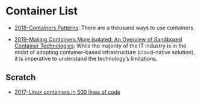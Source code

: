 # Container List

- [2018-Containers Patterns](https://l0rd.github.io/containerspatterns/#1): There are a thousand ways to use containers.

- [2019-Making Containers More Isolated: An Overview of Sandboxed Container Technologies](https://unit42.paloaltonetworks.com/making-containers-more-isolated-an-overview-of-sandboxed-container-technologies/): While the majority of the IT industry is in the midst of adopting container-based infrastructure (cloud-native solution), it is imperative to understand the technology’s limitations.

## Scratch

- [2017-Linux containers in 500 lines of code](https://blog.lizzie.io/linux-containers-in-500-loc.html)
